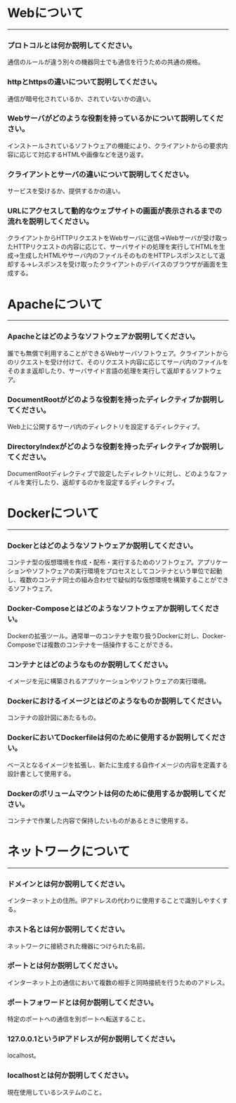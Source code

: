 # Webについて
---
### プロトコルとは何か説明してください。

通信のルールが違う別々の機器同士でも通信を行うための共通の規格。

### httpとhttpsの違いについて説明してください。

通信が暗号化されているか、されていないかの違い。

### Webサーバがどのような役割を持っているかについて説明してください。

インストールされているソフトウェアの機能により、クライアントからの要求内容に応じて対応するHTMLや画像などを送り返す。

### クライアントとサーバの違いについて説明してください。

サービスを受けるか、提供するかの違い。

### URLにアクセスして動的なウェブサイトの画面が表示されるまでの流れを説明してください。

クライアントからHTTPリクエストをWebサーバに送信→Webサーバが受け取ったHTTPリクエストの内容に応じて、サーバサイドの処理を実行してHTMLを生成→生成したHTMLやサーバ内のファイルそのものをHTTPレスポンスとして返却する→レスポンスを受け取ったクライアントのデバイスのブラウザが画面を生成する。

# Apacheについて
---
### Apacheとはどのようなソフトウェアか説明してください。

誰でも無償で利用することができるWebサーバソフトウェア。クライアントからのリクエストを受け付けて、そのリクエスト内容に応じてサーバ内のファイルをそのまま返却したり、サーバサイド言語の処理を実行して返却するソフトウェア。

### DocumentRootがどのような役割を持ったディレクティブか説明してください。

Web上に公開するサーバ内のディレクトリを設定するディレクティブ。

### DirectoryIndexがどのような役割を持ったディレクティブか説明してください。

DocumentRootディレクティブで設定したディレクトリに対し、どのようなファイルを実行したり、返却するのかを設定するディレクティブ。



# Dockerについて
---
### Dockerとはどのようなソフトウェアか説明してください。

コンテナ型の仮想環境を作成・配布・実行するためのソフトウェア。アプリケーションやソフトウェアの実行環境をプロセスとしてコンテナという単位で起動し、複数のコンテナ同士の組み合わせで疑似的な仮想環境を構築することができるソフトウェア。

### Docker-Composeとはどのようなソフトウェアか説明してください。

Dockerの拡張ツール。通常単一のコンテナを取り扱うDockerに対し、Docker-Composeでは複数のコンテナを一括操作することができる。

### コンテナとはどのようなものか説明してください。

イメージを元に構築されるアプリケーションやソフトウェアの実行環境。

### Dockerにおけるイメージとはどのようなものか説明してください。

コンテナの設計図にあたるもの。

### DockerにおいてDockerfileは何のために使用するか説明してください。

ベースとなるイメージを拡張し、新たに生成する自作イメージの内容を定義する設計書として使用する。

### Dockerのボリュームマウントは何のために使用するか説明してください。

コンテナで作業した内容で保持したいものがあるときに使用する。


# ネットワークについて
---
### ドメインとは何か説明してください。

インターネット上の住所。IPアドレスの代わりに使用することで識別しやすくする。

### ホスト名とは何か説明してください。

ネットワークに接続された機器につけられた名前。

### ポートとは何か説明してください。

インターネット上の通信において複数の相手と同時接続を行うためのアドレス。

### ポートフォワードとは何か説明してください。

特定のポートへの通信を別ポートへ転送すること。

### 127.0.0.1というIPアドレスが何か説明してください。

localhost。

### localhostとは何か説明してください。

現在使用しているシステムのこと。


